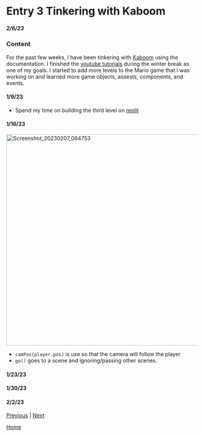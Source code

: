 # Entry 3 Tinkering with Kaboom 
##### 2/6/23
### Content 
For the past few weeks, I have been tinkering with [Kaboom](https://kaboomjs.com/) using the documentation. I finished the [youtube tutorials](https://youtu.be/2nucjefSr6I) during the winter break as one of my goals. I started to add more levels to the Mario game that I was working on and learned more game objects, assests, components, and events. 
#### 1/9/23
* Spend my time on building the third level on [replit](https://replit.com/@lingyingy9447/mario-kaboomjs#game.js) 
#### 1/16/23
<img width="559" alt="Screenshot_20230207_064753" src="https://user-images.githubusercontent.com/91750525/217393074-57eb0292-f46b-49cd-8e66-8169399a3247.png">

* `camPos(player.pos)` is use so that the camera will follow the player 
* `go()` goes to a scene and ignoring/passing other scenes. 


#### 1/23/23
#### 1/30/23
#### 2/2/23



[Previous](entry02.md) | [Next](entry04.md)

[Home](../README.md)
